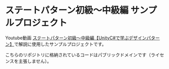 # ステートパターン初級〜中級編 サンプルプロジェクト

Youtube動画 [ステートパターン初級〜中級編【UnityC#で学ぶデザインパターン】](https://youtu.be/PbtJt5tnnI8)で解説に使用したサンプルプロジェクトです。  
  
こちらのリポジトリに格納されているコードはパブリックドメインです（ライセンスを主張しません）。

